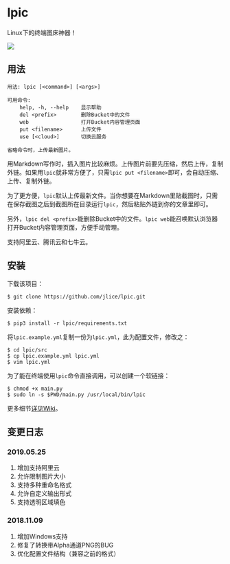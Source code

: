 # lpic

Linux下的终端图床神器！

![](https://user-images.githubusercontent.com/9983385/58353491-34ab8080-7ea1-11e9-895d-00d402f44c01.gif)

## 用法

```
用法: lpic [<command>] [<args>]

可用命令:
    help, -h, --help    显示帮助
    del <prefix>        删除Bucket中的文件
    web                 打开Bucket内容管理页面
    put <filename>      上传文件
    use [<cloud>]       切换云服务

省略命令时，上传最新图片。
```

用Markdown写作时，插入图片比较麻烦。上传图片前要先压缩，然后上传，复制外链。如果用`lpic`就非常方便了，只需`lpic put <filename>`即可，会自动压缩、上传、复制外链。

为了更方便，`lpic`默认上传最新文件。当你想要在Markdown里贴截图时，只需在保存截图之后到截图所在目录运行`lpic`，然后粘贴外链到你的文章里即可。

另外，`lpic del <prefix>`能删除Bucket中的文件。`lpic web`能召唤默认浏览器打开Bucket内容管理页面，方便手动管理。

支持阿里云、腾讯云和七牛云。

## 安装

下载该项目：

``` Shell
$ git clone https://github.com/jlice/lpic.git
```

安装依赖：

``` Shell
$ pip3 install -r lpic/requirements.txt
```

将`lpic.example.yml`复制一份为`lpic.yml`，此为配置文件，修改之：

``` Shell
$ cd lpic/src
$ cp lpic.example.yml lpic.yml
$ vim lpic.yml
```

为了能在终端使用`lpic`命令直接调用，可以创建一个软链接：

``` Shell
$ chmod +x main.py
$ sudo ln -s $PWD/main.py /usr/local/bin/lpic
```

更多细节[详见Wiki](https://github.com/jlice/lpic/wiki)。

## 变更日志

### 2019.05.25

  1. 增加支持阿里云
  2. 允许限制图片大小
  3. 支持多种重命名格式
  4. 允许自定义输出形式
  5. 支持透明区域填色

### 2018.11.09

  1. 增加Windows支持
  2. 修复了转换带Alpha通道PNG的BUG
  3. 优化配置文件结构（兼容之前的格式）
